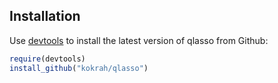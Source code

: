 ## Installation

Use [devtools](https://github.com/hadley/devtools) to install the latest
version of qlasso from Github:

```r
require(devtools)
install_github("kokrah/qlasso")
```